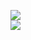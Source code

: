 [![](https://img.shields.io/badge/Made%20With-Github%20Spray-lightgrey.svg?style=for-the-badge&logo=github)](https://github.com/Annihil/github-spray#28720)  
[![](https://i.imgur.com/2DrTn0Z.gif)](https://github.com/Annihil/github-spray)